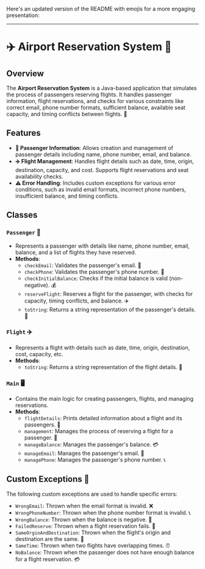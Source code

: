 
Here's an updated version of the README with emojis for a more engaging presentation:

---

# ✈️ **Airport Reservation System** 🛫

## Overview
The **Airport Reservation System** is a Java-based application that simulates the process of passengers reserving flights. It handles passenger information, flight reservations, and checks for various constraints like correct email, phone number formats, sufficient balance, available seat capacity, and timing conflicts between flights. 🛫

## Features
- **👤 Passenger Information**: Allows creation and management of passenger details including name, phone number, email, and balance.
- **✈️ Flight Management**: Handles flight details such as date, time, origin, destination, capacity, and cost. Supports flight reservations and seat availability checks.
- **⚠️ Error Handling**: Includes custom exceptions for various error conditions, such as invalid email formats, incorrect phone numbers, insufficient balance, and timing conflicts.

## Classes
### `Passenger` 👤
- Represents a passenger with details like name, phone number, email, balance, and a list of flights they have reserved.
- **Methods**:
  - `checkEmail`: Validates the passenger's email. 📧
  - `checkPhone`: Validates the passenger's phone number. 📱
  - `checkInitialBalance`: Checks if the initial balance is valid (non-negative). 💰
  - `reserveFlight`: Reserves a flight for the passenger, with checks for capacity, timing conflicts, and balance. ✈️
  - `toString`: Returns a string representation of the passenger's details. 📝

### `Flight` ✈️
- Represents a flight with details such as date, time, origin, destination, cost, capacity, etc.
- **Methods**:
  - `toString`: Returns a string representation of the flight details. 📝

### `Main` 🖥️
- Contains the main logic for creating passengers, flights, and managing reservations.
- **Methods**:
  - `flightDetails`: Prints detailed information about a flight and its passengers. 🛫
  - `management`: Manages the process of reserving a flight for a passenger. 💼
  - `manageBalance`: Manages the passenger's balance. 💳
  - `manageEmail`: Manages the passenger's email. 📧
  - `managePhone`: Manages the passenger's phone number. 📞

## Custom Exceptions 🚨
The following custom exceptions are used to handle specific errors:
- `WrongEmail`: Thrown when the email format is invalid. ❌
- `WrongPhoneNumber`: Thrown when the phone number format is invalid. 📞
- `WrongBalance`: Thrown when the balance is negative. 💸
- `FailedReserve`: Thrown when a flight reservation fails. 🚫
- `SameOrginAndDestination`: Thrown when the flight's origin and destination are the same. 🔄
- `SameTime`: Thrown when two flights have overlapping times. ⏰
- `NoBalance`: Thrown when the passenger does not have enough balance for a flight reservation. 💳
